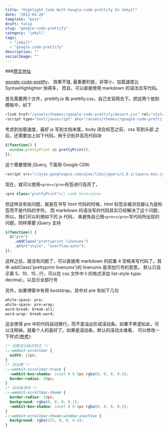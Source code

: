 ```yaml
---
title: "Highlight Code With Google-code-prettify In Jekyll"
date: "2013-03-26"
template: "post"
draft: false
slug: "google-code-prettify"
category: "jekyll"
tags:
  - "jekyll"
  - "google-code-prettify"
description: ""
socialImage: ""
---
```


###[原文地址](http://blog.evercoding.net/2013/02/27/highlight-code-with-google-code-prettify/)

[google-code-prettfy](https://code.google.com/p/google-code-prettify/)，
效果不错, 最重要的是，非常小，加载速度比 SyntaxHighlighter 快得多，
而且，可以直接使用 markdown 的语法去写代码。

首先需要两个文件，prettify.js 和 prettify.css，自己去官网去下。把这两个放到模板中，如下

```javascript
<link href="/assets/themes//google-code-prettify/desert.css" rel="stylesheet" type="text/css" media="all">
<script type="text/javascript" src="/assets/themes//google-code-prettify/prettify.js"></script>
```

考虑到加载速度，最好 js 写到文档末尾，body 闭合标签之前，css 写到头部
之后，还需要加上如下代码，用于识别并高亮代码块

```javascript
$(function() {
  window.prettyPrint && prettyPrint();
});
```

这个需要使用 jQuery, 下面用 Google CDN:

```javascript
<script src="//ajax.googleapis.com/ajax/libs/jquery/1.9.1/jquery.min.js"></script>
```

现在，就可以使用`<pre></pre>`标签进行高亮了，

```javascript
<pre class="prettyPrint">// code here</pre>
```

但这样会有些问题，就是在书写 html 代码的时候，html 标签会被浏览器认为是标签而不是代码的字符。
而 markdown 的语法写的代码其实已经解决了这个问题，所以，我们可以利用如下的 js 代码，
来避免自己用`<pre></pre>`写代码所出现的问题，同样需要 jQuery 支持

```javascript
$(function() {
  $("pre")
    .addClass("prettyprint linenums")
    .attr("style", "overflow:auto");
});
```

这样之后，就没有问题了，可以直接用 markdown 的前置 4 空格来写代码了。其中 addClass('prettyprint linenums')的 linenums 是添加行号的意思。
默认只显示第 5、10、15...行，可以在 css 文件中 li 的格式添加 list-style-type: decimal;，以显示全部行号

另外，如果博客中有用 bootstrap，其中对 pre 有如下几句

```css
white-space: pre;
white-space: pre-wrap;
word-break: break-all;
word-wrap: break-word;
```

这会使得 pre 中的代码自动换行，而不是溢出形成滚动条。如果不希望如此，可以注释掉。就看个人的喜好了。如果是滚动条，默认的滚动太难看，
可以修改一下样式([参考](http://www.javascript100.com/?p=756)):

```css
/* 设置滚动条的样式 */
::-webkit-scrollbar {
  width: 12px;
}
/* 滚动槽 */
::-webkit-scrollbar-track {
  -webkit-box-shadow: inset 0 0 6px rgba(0, 0, 0, 0.3);
  border-radius: 10px;
}
/* 滚动条滑块 */
::-webkit-scrollbar-thumb {
  border-radius: 10px;
  background: rgba(0, 0, 0, 0.1);
  -webkit-box-shadow: inset 0 0 6px rgba(0, 0, 0, 0.5);
}
::-webkit-scrollbar-thumb:window-inactive {
  background: rgba(255, 0, 0, 0.4);
}
```
